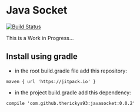 # Java Socket

[![Build Status](https://travis-ci.org/therickys93/javasocket.svg?branch=master)](https://travis-ci.org/therickys93/javasocket)

This is a Work in Progress...

## Install using gradle

* in the root build.gradle file add this repository:

```
maven { url 'https://jitpack.io' }
```

* in the project build.gradle add this dependency:

```
compile 'com.github.therickys93:javasocket:0.0.2'
```
